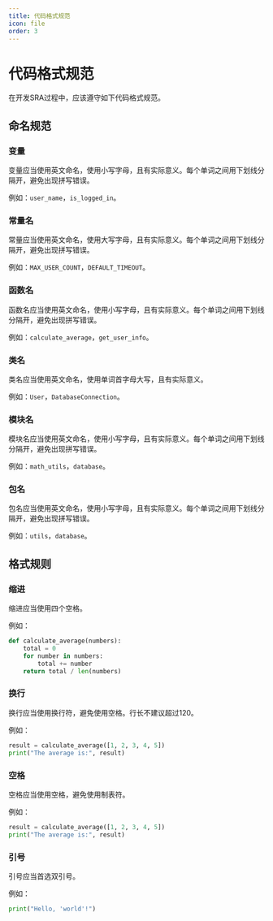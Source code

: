 ```yaml
---
title: 代码格式规范
icon: file
order: 3
---
```


# 代码格式规范
在开发SRA过程中，应该遵守如下代码格式规范。

## 命名规范

### 变量
   变量应当使用英文命名，使用小写字母，且有实际意义。每个单词之间用下划线分隔开，避免出现拼写错误。
   
   例如：`user_name`，`is_logged_in`。

### 常量名
   常量应当使用英文命名，使用大写字母，且有实际意义。每个单词之间用下划线分隔开，避免出现拼写错误。

   例如：`MAX_USER_COUNT`，`DEFAULT_TIMEOUT`。

### 函数名
   函数名应当使用英文命名，使用小写字母，且有实际意义。每个单词之间用下划线分隔开，避免出现拼写错误。

   例如：`calculate_average`，`get_user_info`。

### 类名
   类名应当使用英文命名，使用单词首字母大写，且有实际意义。

   例如：`User`，`DatabaseConnection`。

### 模块名
   模块名应当使用英文命名，使用小写字母，且有实际意义。每个单词之间用下划线分隔开，避免出现拼写错误。

   例如：`math_utils`，`database`。

### 包名
   包名应当使用英文命名，使用小写字母，且有实际意义。每个单词之间用下划线分隔开，避免出现拼写错误。

   例如：`utils`，`database`。

## 格式规则

### 缩进
   缩进应当使用四个空格。

   例如：

   ```python
   def calculate_average(numbers):
       total = 0
       for number in numbers:
           total += number
       return total / len(numbers)
   ```
### 换行
   换行应当使用换行符，避免使用空格。行长不建议超过120。

   例如：

   ```python
   result = calculate_average([1, 2, 3, 4, 5])
   print("The average is:", result)
   ```

### 空格
   空格应当使用空格，避免使用制表符。

   例如：

   ```python
   result = calculate_average([1, 2, 3, 4, 5])
   print("The average is:", result)
   ```

### 引号
   引号应当首选双引号。

   例如：

   ```python
   print("Hello, 'world'!")
   ```
